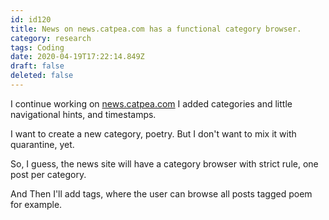 ```yaml
---
id: id120
title: News on news.catpea.com has a functional category browser.
category: research
tags: Coding
date: 2020-04-19T17:22:14.849Z
draft: false
deleted: false
---
```


I continue working on [news.catpea.com][1] I added categories and little navigational hints, and timestamps.

I want to create a new category, poetry. But I don't want to mix it with quarantine, yet.

So, I guess, the news site will have a category browser with strict rule, one post per category.

And Then I'll add tags, where the user can browse all posts tagged poem for example.

[1]: http://news.catpea.com